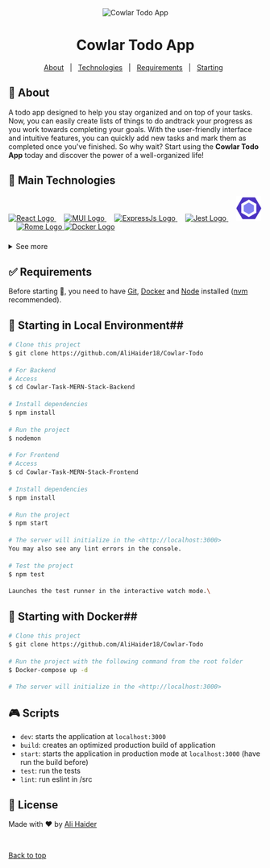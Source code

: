 <div align="center" id="top">
  <img src="https://i.ibb.co/w7NNPwr/To-do-app-testing.png" width="900" alt="Cowlar Todo App" />
</div>

<div align="center">
  <h1>Cowlar Todo App</h1>
</div>

<p align="center">
  <a href="#dart-about">About</a> &#xa0; | &#xa0;
  <a href="#rocket-main-technologies">Technologies</a> &#xa0; | &#xa0;
  <a href="#white_check_mark-requirements">Requirements</a> &#xa0; | &#xa0;
  <a href="#checkered_flag-starting">Starting</a> &#xa0; 
</p>

## :dart: About ##

A todo app designed to help you stay organized and on top of your tasks. Now, you can easily create lists of things to do andtrack your progress as you work towards completing your goals.
With the user-friendly interface and intuitive features, you can quickly add new tasks and mark them as completed once you've finished.
So why wait? Start using the **Cowlar Todo App** today and discover the power of a well-organized life!



## :rocket: Main Technologies ##

<a href="https://reactjs.org">
  <img width="50" title="ReactJs" alt="React Logo" src="https://daily-dev-tips.com/ezoimgfmt/cdn.hashnode.com/res/hashnode/image/upload/v1647492266631/rH6yDfWyJ.png">
</a> &#xa0; &#xa0;

<a href="https://mui.com">
  <img width="50" title="Material UI" alt="MUI Logo" src="https://cdn.worldvectorlogo.com/logos/material-ui-1.svg">
</a> &#xa0; &#xa0;

<a href="https://expressjs.com">
  <img width="50" title="ExpressJs" alt="ExpressJs Logo" src="https://ih1.redbubble.net/image.438908244.6144/st,small,507x507-pad,600x600,f8f8f8.u2.jpg">
</a> &#xa0; &#xa0;

<a href="https://jestjs.io">
  <img width="50" title="Jest" alt="Jest Logo" src="https://raw.githubusercontent.com/maurodesouza/maurodesouza/master/assets/jest-logo.svg">
</a> &#xa0; &#xa0;

<a href="https://eslint.org">
  <img  width="50" title="Eslint" alt="Eslint Logo" src="https://raw.githubusercontent.com/github/explore/80688e429a7d4ef2fca1e82350fe8e3517d3494d/topics/eslint/eslint.png">
</a> &#xa0; &#xa0;

<a href="https://rome.tools">
  <img width="50" title="Rome" alt="Rome Logo" src="https://seeklogo.com/images/R/rome-logo-73FC51E1CE-seeklogo.com.png">
</a>

<a href="http://docker.com">
  <img width="50" title="Docker" alt="Docker Logo" src="https://photos5.appleinsider.com/gallery/41416-80356-heeder-l.jpg">
</a>

###

<details>
  <summary>See more</summary>

  ###

  * [JavaScript](https://www.javascript.com/)
  * [NodeJs](https://nodejs.org/)
  * [Bootstrap](https://getbootstrap.com/)
  * [Thunder Client](https://www.thunderclient.com/)
  * [Git](https://git-scm.com/)

</details>

## :white_check_mark: Requirements ##

Before starting :checkered_flag:, you need to have [Git](https://git-scm.com), [Docker](http://docker.com) and [Node](https://nodejs.org/en/) installed ([nvm](https://github.com/nvm-sh/nvm#node-version-manager---) recommended).

## :checkered_flag: Starting in Local Environment##

```bash
# Clone this project
$ git clone https://github.com/AliHaider18/Cowlar-Todo

# For Backend
# Access
$ cd Cowlar-Task-MERN-Stack-Backend

# Install dependencies
$ npm install

# Run the project
$ nodemon

# For Frontend
# Access 
$ cd Cowlar-Task-MERN-Stack-Frontend

# Install dependencies
$ npm install

# Run the project
$ npm start

# The server will initialize in the <http://localhost:3000>
You may also see any lint errors in the console.

# Test the project
$ npm test

Launches the test runner in the interactive watch mode.\
```

## 🐳 Starting with Docker##


```bash
# Clone this project
$ git clone https://github.com/AliHaider18/Cowlar-Todo

# Run the project with the following command from the root folder
$ Docker-compose up -d

# The server will initialize in the <http://localhost:3000>
```


## :video_game: Scripts

- `dev`: starts the application at `localhost:3000`
- `build`: creates an optimized production build of application
- `start`: starts the application in production mode at `localhost:3000` (have run the build before)
- `test`: run the tests
- `lint`: run eslint in /src

## :memo: License ##



Made with :heart: by <a href="https://github.com/AliHaider18" target="_blank">Ali Haider</a>

&#xa0;

<a href="#top">Back to top</a>
